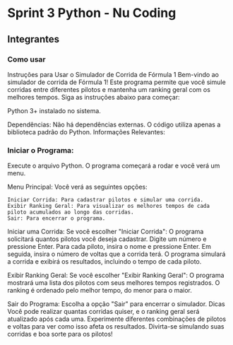 # Sprint 3 Python - Nu Coding
## Integrantes

### Como usar
Instruções para Usar o Simulador de Corrida de Fórmula 1
Bem-vindo ao simulador de corrida de Fórmula 1! Este programa permite que você simule corridas entre diferentes pilotos e mantenha um ranking geral com os melhores tempos. Siga as instruções abaixo para começar:


Python 3+ instalado no sistema.

Dependências:
Não há dependências externas. O código utiliza apenas a biblioteca padrão do Python.
Informações Relevantes:

### Iniciar o Programa:

Execute o arquivo Python. O programa começará a rodar e você verá um menu.

Menu Principal:
Você verá as seguintes opções:

```
Iniciar Corrida: Para cadastrar pilotos e simular uma corrida.
Exibir Ranking Geral: Para visualizar os melhores tempos de cada piloto acumulados ao longo das corridas.
Sair: Para encerrar o programa.
```

Iniciar uma Corrida:
Se você escolher "Iniciar Corrida":
O programa solicitará quantos pilotos você deseja cadastrar. Digite um número e pressione Enter.
Para cada piloto, insira o nome e pressione Enter.
Em seguida, insira o número de voltas que a corrida terá.
O programa simulará a corrida e exibirá os resultados, incluindo o tempo de cada piloto.

Exibir Ranking Geral:
Se você escolher "Exibir Ranking Geral":
O programa mostrará uma lista dos pilotos com seus melhores tempos registrados. O ranking é ordenado pelo melhor tempo, do menor para o maior.

Sair do Programa:
Escolha a opção "Sair" para encerrar o simulador.
Dicas
Você pode realizar quantas corridas quiser, e o ranking geral será atualizado após cada uma.
Experimente diferentes combinações de pilotos e voltas para ver como isso afeta os resultados.
Divirta-se simulando suas corridas e boa sorte para os pilotos!
